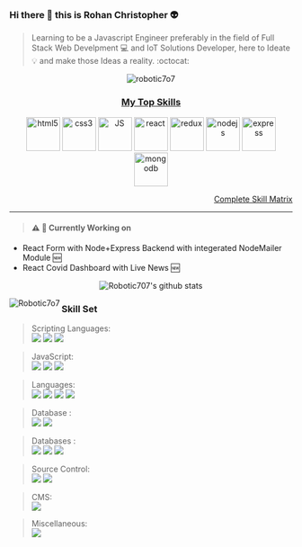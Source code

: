 ### Hi there 👋 this is Rohan Christopher :alien:

> Learning to be a Javascript Engineer preferably in the field of Full Stack Web Develpment :computer: and IoT Solutions Developer, here to Ideate :bulb: and make those Ideas a reality. :octocat:

<p align="center"> <img src="https://komarev.com/ghpvc/?username=Robotic7o7" alt="robotic7o7" /> </p>

<h3 align="center"> <ins>My Top Skills</ins> </h3>

<p align="center"><img src="https://devicons.github.io/devicon/devicon.git/icons/html5/html5-original-wordmark.svg" alt="html5" width="60" height="60"/> 
  <img src="https://devicons.github.io/devicon/devicon.git/icons/css3/css3-original-wordmark.svg" alt="css3" width="60" height="60"/> 
  <img src="https://devicons.github.io/devicon/devicon.git/icons/javascript/javascript-original.svg" alt="JS" width="60" height="60"/> 
  <img src="https://devicons.github.io/devicon/devicon.git/icons/react/react-original-wordmark.svg" alt="react" width="60" height="60"/> 
  <img src="https://devicons.github.io/devicon/devicon.git/icons/redux/redux-original.svg" alt="redux" width="60" height="60"/> 
  <img src="https://devicons.github.io/devicon/devicon.git/icons/nodejs/nodejs-original-wordmark.svg" alt="nodejs" width="60" height="60"/>
  <img src="https://devicons.github.io/devicon/devicon.git/icons/express/express-original-wordmark.svg" alt="express" width="60" height="60"/> 
  <img src="https://devicons.github.io/devicon/devicon.git/icons/mongodb/mongodb-original-wordmark.svg" alt="mongodb" width="60" height="60"/> 
</p>

<div align="right">  
  
 [Complete Skill Matrix](#skill-set)

</div>

---

> #### :warning: :construction: Currently Working on
- React Form with Node+Express Backend with integerated NodeMailer Module :new:
- React Covid Dashboard with Live News :new:

<div align="center">
  
![Robotic707's github stats](https://github-readme-stats.vercel.app/api?username=Robotic7o7&show_icons=true&theme=tokyonight) 

<img align="left" src="https://github-readme-stats.vercel.app/api/top-langs/?username=Robotic7o7&layout=compact&hide=html" alt="Robotic7o7" />

</div>

### Skill Set

>Scripting Languages: <br/>
<img src="https://img.shields.io/badge/HTML%205-%20-red?style=for-the-badge&logo=html5" /> <img src="https://img.shields.io/badge/CSS%203-%20-green?style=for-the-badge&logo=css3" /> <img src="https://img.shields.io/badge/Javascript-%20-yellow?style=for-the-badge&logo=javascript" />

>JavaScript: <br/> <img src="https://img.shields.io/badge/React-React%20Js-blue?style=for-the-badge&logo=react" /> <img src="https://img.shields.io/badge/Node-Node%20JS-green?style=for-the-badge&logo=node" />  <img src="https://img.shields.io/badge/Express-Express%20Js-green?style=for-the-badge&logo=express" />

>Languages: <br/> <img src="https://img.shields.io/badge/Java--blue?style=for-the-badge&logo=java" /> <img src="https://img.shields.io/badge/C--lightblue?style=for-the-badge&logo=c" /> <img src="https://img.shields.io/badge/C++--blue?style=for-the-badge&logo=c" /> <img src="https://img.shields.io/badge/Python--yellow?style=for-the-badge&logo=python" />

> Database : <br/> <img src="https://img.shields.io/badge/PHP--purple?style=for-the-badge&logo=php" /> <img src="https://img.shields.io/badge/SQL--green?style=for-the-badge&logo=sql" />

> Databases : <br/> <img src="https://img.shields.io/badge/Firebase--yellow?style=for-the-badge&logo=firebase" /> <img src="https://img.shields.io/badge/Indexed%20DB--orange?style=for-the-badge&logo=indexeddb" /> <img src="https://img.shields.io/badge/My%20SQL%20DB--blue?style=for-the-badge&logo=mysql" />

> Source Control: <br/> <img src="https://img.shields.io/badge/Git-%20-red?style=for-the-badge&logo=git" /> <img src="https://img.shields.io/badge/Github-%20-blue?style=for-the-badge&logo=github" />

> CMS: <br/> <img src="https://img.shields.io/badge/Wordpress-%20-orange?style=for-the-badge&logo=wordpress" />

> Miscellaneous: <br/> <img src="https://img.shields.io/badge/Arduino--cyan?style=for-the-badge&logo=arduino" />


